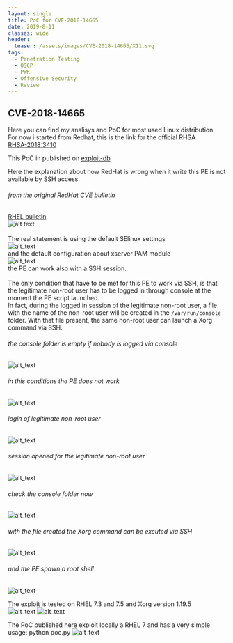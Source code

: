 ```yaml
---
layout: single
title: PoC for CVE-2018-14665
date: 2019-8-11
classes: wide
header:
  teaser: /assets/images/CVE-2018-14665/X11.svg
tags:
  - Penetration Testing
  - OSCP
  - PWK
  - Offensive Security
  - Review
---  
```


## CVE-2018-14665
Here you can find my analisys and PoC for most used Linux distribution. <br>
For now i started from Redhat, this is the link for the official RHSA <br>
[RHSA-2018:3410](https://access.redhat.com/errata/RHSA-2018:3410)

This PoC in published on [exploit-db](https://www.exploit-db.com/exploits/45832)</br>

Here the explanation about how RedHat is wrong when it write this PE is not available by SSH access.</br>
###### from the original RedHat CVE bulletin </br>
[RHEL bulletin](https://access.redhat.com/security/cve/cve-2018-14665)</br>
![alt text](https://github.com/bolonobolo/CVE-2018-14665/blob/master/img/RedHat_statement.png) </br>
</br>
The real statement is using the default SElinux settings </br> 
![alt_text](https://github.com/bolonobolo/CVE-2018-14665/blob/master/img/selinux.png)</br>
and the default configuration about xserver PAM module </br>
![alt_text](https://github.com/bolonobolo/CVE-2018-14665/blob/master/img/PAM_xserver.png) </br>
the PE can work also with a SSH session. </br>
</br>
The only condition that have to be met for this PE to work via SSH, is that the legitimate non-root user has to be logged in through console at the moment the PE script launched. </br>
In fact, during the logged in session of the legitimate non-root user, a file with the name of the non-root user will be created in the `/var/run/console` folder. With that file present, the same non-root user can launch a Xorg command via SSH. </br>
###### the console folder is empty if nobody is logged via console
![alt_text](https://github.com/bolonobolo/CVE-2018-14665/blob/master/img/console_empty.png)
</br>
###### in this conditions the PE does not work
![alt_text](https://github.com/bolonobolo/CVE-2018-14665/blob/master/img/xorg_KO.png)
</br>
###### login of legitimate non-root user</br>
![alt_text](https://github.com/bolonobolo/CVE-2018-14665/blob/master/img/login1.png)
</br>
###### session opened for the legitimate non-root user
![alt_text](https://github.com/bolonobolo/CVE-2018-14665/blob/master/img/login2.png)
</br>
###### check the console folder now
![alt_text](https://github.com/bolonobolo/CVE-2018-14665/blob/master/img/console_ready.png)
</br>
###### with the file created the Xorg command can be excuted via SSH
![alt_text](https://github.com/bolonobolo/CVE-2018-14665/blob/master/img/xorg_OK.png)
</br>
###### and the PE spawn a root shell
![alt_text](https://github.com/bolonobolo/CVE-2018-14665/blob/master/img/xorg_PE.png)

The exploit is tested on RHEL 7.3 and 7.5 and Xorg version 1.19.5 </br>
![alt_text](https://github.com/bolonobolo/CVE-2018-14665/blob/master/img/rhel_release.png)
![alt_text](https://github.com/bolonobolo/CVE-2018-14665/blob/master/img/rpm-xserver.png)

The PoC published here exploit locally a RHEL 7 and has a very simple usage: python poc.py
![alt_text](https://github.com/bolonobolo/CVE-2018-14665/blob/master/img/exploited.png)